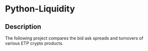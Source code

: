 # Python-Liquidity
## Description
The following project compares the bid ask spreads and turnovers of various ETP crypto products. 
